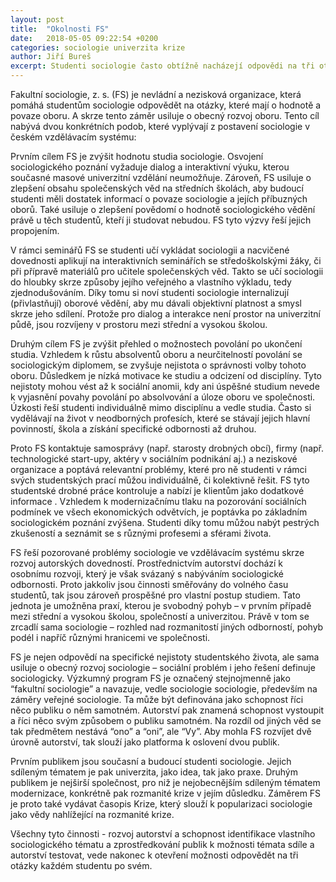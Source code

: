 ```yaml
---
layout: post
title:  "Okolnosti FS"
date:   2018-05-05 09:22:54 +0200
categories: sociologie univerzita krize
author: Jiří Bureš
excerpt: Studenti sociologie často obtížně nacházejí odpovědi na tři otázky - 1. Co je sociologie?, 2. K čemu je sociologie?, 3. Co budeš se sociologií dělat? To nelze zdůvodnit individuální neznalostí a osobním selháním porozumět oboru, neboť často právě ani úspěšné studium nezvyšuji jistotu odpovědí. Příčinou nejistoty jsou přednosti sociologie – rozmanitost přístupů a předmětů zájmu. Avšak předat toto vědění vyžaduje specifické podmínky, kterým neodpovídají okolnosti současné masové univerzity. Důsledkem je pak odcizení studentů od oboru, frustrace a nízká motivace ke studiu. FS proto neusiluje o reformu sociologie, ale o reflexi právě těchto sociálních podmínek její výuky, a tak o extenzi sociologie do každodenního života jejích studentů.
---
```


Fakultní sociologie, z. s. (FS) je nevládní a nezisková organizace, která pomáhá studentům
sociologie odpovědět na otázky, které mají o hodnotě a povaze oboru. A skrze tento záměr usiluje o obecný rozvoj oboru. Tento cíl nabývá dvou konkrétních podob, které vyplývají z postavení sociologie v českém vzdělávacím systému:

Prvním cílem FS je zvýšit hodnotu studia sociologie. Osvojení sociologického poznání
vyžaduje dialog a interaktivní výuku, kterou současné masové univerzitní vzdělání
neumožňuje. Zároveň, FS usiluje o zlepšení obsahu společenských věd na středních školách,
aby budoucí studenti měli dostatek informací o povaze sociologie a jejích příbuzných oborů. Také
usiluje o zlepšení povědomí o hodnotě sociologického vědění právě u těch studentů, kteří ji
studovat nebudou. FS tyto výzvy řeší jejich propojením.

V rámci seminářů FS se studenti učí vykládat sociologii a nacvičené dovednosti aplikují na
interaktivních seminářích se středoškolskými žáky, či při přípravě materiálů pro učitele
společenských věd. Takto se učí sociologii do hloubky skrze způsoby jejího veřejného a
vlastního výkladu, tedy zjednodušováním. Díky tomu si noví studenti sociologie internalizují
(přivlastňují) oborové vědění, aby mu dávali objektivní platnost a smysl skrze jeho sdílení.
Protože pro dialog a interakce není prostor na univerzitní půdě, jsou rozvíjeny v prostoru
mezi střední a vysokou školou.

Druhým cílem FS je zvýšit přehled o možnostech povolání po ukončení studia. Vzhledem k
růstu absolventů oboru a neurčitelností povolání se sociologickým diplomem, se zvyšuje
nejistota o správnosti volby tohoto oboru. Důsledkem je nízká motivace ke studiu a odcizení od
disciplíny. Tyto nejistoty mohou vést až k sociální anomii, kdy ani úspěšné studium nevede k
vyjasnění povahy povolání po absolvování a úloze oboru ve společnosti. Úzkosti řeší studenti
individuálně mimo disciplínu a vedle studia. Často si vydělávají na život v neodborných
profesích, které se stávají jejich hlavní povinností, škola a získání specifické odbornosti až
druhou.

Proto FS kontaktuje samosprávy (např. starosty drobných obcí), firmy (např. technologické
start-upy, aktéry v sociálním podnikání aj.) a neziskové organizace a poptává relevantní
problémy, které pro ně studenti v rámci svých studentských prací můžou individuálně, či
kolektivně řešit. FS tyto studentské drobné práce kontroluje a nabízí je klientům jako
dodatkové informace . Vzhledem k modernizačnímu tlaku na pozorování
sociálních podmínek ve všech ekonomických odvětvích, je poptávka po základním
sociologickém poznání zvýšena. Studenti díky tomu můžou nabýt pestrých zkušeností a seznámit se s
různými profesemi a sférami života.

FS řeší pozorované problémy sociologie ve vzdělávacím systému skrze rozvoj autorských
dovedností. Prostřednictvím autorství dochází k osobnímu rozvoji, který je však svázaný s
nabýváním sociologické odbornosti. Proto jakkoliv jsou činnosti směřovány do volného času
studentů, tak jsou zároveň prospěšné pro vlastní postup studiem. Tato jednota je umožněna
praxí, kterou je svobodný pohyb – v prvním případě mezi střední a vysokou školou,
společností a univerzitou. Právě v tom se zrcadlí sama sociologie – rozhled nad rozmanitostí jiných
odborností, pohyb podél i napříč různými hranicemi ve společnosti.

FS je nejen odpovědí na specifické nejistoty studentského života, ale sama usiluje o obecný
rozvoj sociologie – sociální problém i jeho řešení definuje sociologicky. Výzkumný program
FS je označený stejnojmenně jako “fakultní sociologie” a navazuje, vedle sociologie
sociologie, především na záměry veřejné sociologie. Ta může být definována jako
schopnost říci něco publiku o něm samotném. Autorství pak znamená schopnost vystoupit a
říci něco svým způsobem o publiku samotném. Na rozdíl od jiných věd se tak předmětem
nestává “ono” a “oni”, ale “Vy”. Aby mohla FS rozvíjet dvě úrovně autorství, tak slouží jako
platforma k oslovení dvou publik.

Prvním publikem jsou současní a budoucí studenti sociologie. Jejich sdíleným tématem je
pak univerzita, jako idea, tak jako praxe. Druhým publikem je nejširší společnost, pro niž je
nejobecnějším sdíleným tématem modernizace, konkrétně pak rozmanité krize v jejím
důsledku. Záměrem FS je proto také vydávat časopis Krize, který slouží k popularizaci sociologie
jako vědy nahlížející na rozmanité krize. 

Všechny tyto činnosti - rozvoj autorství a schopnost identifikace vlastního sociologického tématu a zprostředkování publik k možnosti témata sdíle a autorství testovat, vede nakonec k otevření možnosti odpovědět na tři otázky každém studentu po svém. 

